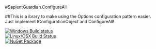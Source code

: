 #SapientGuardian.ConfigureAll

##This is a ibrary to make using the Options configuration pattern easier. Just implement IConfigurationObject and ConfigureAll!

[![Windows Build status](https://ci.appveyor.com/api/projects/status/ve9qdbrktb29hs9w?svg=true)](https://ci.appveyor.com/project/SapientGuardian/mysql-connector-net-netstandard1-5)<br />
[![Linux/OSX Build Status](https://travis-ci.org/SapientGuardian/mysql-connector-net-netstandard.png)](https://travis-ci.org/SapientGuardian/mysql-connector-net-netstandard)<br />
[![NuGet Package](https://img.shields.io/nuget/vpre/SapientGuardian.MySql.Data.svg)](https://www.nuget.org/packages/SapientGuardian.MySql.Data/)

